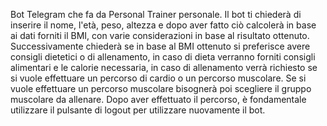 Bot Telegram che fa da Personal Trainer personale. Il bot ti chiederà di inserire il nome, l'età, peso, altezza e dopo aver fatto ciò calcolerà in base ai dati forniti il BMI, con varie considerazioni in base al 
risultato ottenuto. Successivamente chiederà se in base al BMI ottenuto si preferisce avere consigli dietetici o di allenamento, in caso di dieta verranno forniti consigli alimentari e le calorie necessaria,
in caso di allenamento verrà richiesto se si vuole effettuare un percorso di cardio o un percorso muscolare. Se si vuole effettuare un percorso muscolare bisognerà poi scegliere il gruppo muscolare da allenare.
Dopo aver effettuato il percorso, è fondamentale utilizzare il pulsante di logout per utilizzare nuovamente il bot.
